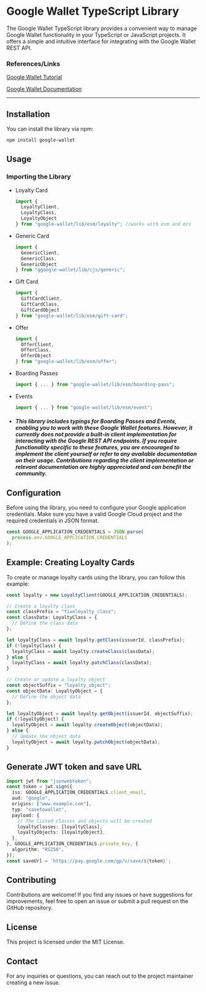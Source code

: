# Google Wallet TypeScript Library

The Google Wallet TypeScript library provides a convenient way to manage Google Wallet functionality in your TypeScript or JavaScript projects. It offers a simple and intuitive interface for integrating with the Google Wallet REST API.

### References/Links
[Google Wallet Tutorial](https://codelabs.developers.google.com/add-to-wallet-web#0)

[Google Wallet Documentation](https://developers.google.com/wallet)

---

## Installation

You can install the library via npm:

```bash
npm install google-wallet
```

## Usage
### Importing the Library

* Loyalty Card
  ```typescript
  import {
    LoyaltyClient,
    LoyaltyClass,
    LoyaltyObject
  } from "google-wallet/lib/esm/loyalty"; //works with esm and ecs
  ```

* Generic Card
  ```typescript
  import {
    GenericClient,
    GenericClass,
    GenericObject
  } from "ggoogle-wallet/lib/cjs/generic";
  ```

* Gift Card
  ```typescript
  import {
    GiftCardClient,
    GiftCardClass,
    GiftCardObject
  } from "google-wallet/lib/esm/gift-card";
  ```

* Offer
  ```typescript
  import {
    OfferClient,
    OfferClass,
    OfferObject
  } from "google-wallet/lib/esm/offer";
  ```

* Boarding Passes
  ```typescript
  import { ... } from "google-wallet/lib/esm/boarding-pass";
  ```

* Events
  ```typescript
  import { ... } from "google-wallet/lib/esm/event";
  ```

* ##### This library includes typings for Boarding Passes and Events, enabling you to work with these Google Wallet features. However, it currently does not provide a built-in client implementation for interacting with the Google REST API endpoints. If you require functionality specific to these features, you are encouraged to implement the client yourself or refer to any available documentation on their usage. Contributions regarding the client implementation or relevant documentation are highly appreciated and can benefit the community.

## Configuration
Before using the library, you need to configure your Google application credentials. Make sure you have a valid Google Cloud project and the required credentials in JSON format.

```typescript
const GOOGLE_APPLICATION_CREDENTIALS = JSON.parse(
  process.env.GOOGLE_APPLICATION_CREDENTIALS
);
```

## Example: Creating Loyalty Cards
To create or manage loyalty cards using the library, you can follow this example:

```typescript
const loyalty = new LoyaltyClient(GOOGLE_APPLICATION_CREDENTIALS);

// Create a loyalty class
const classPrefix = "fixeloyalty_class";
const classData: LoyaltyClass = {
  // Define the class data
};

let loyaltyClass = await loyalty.getClass(issuerId, classPrefix);
if (!loyaltyClass) {
  loyaltyClass = await loyalty.createClass(classData);
} else {
  loyaltyClass = await loyalty.patchClass(classData);
}

// Create or update a loyalty object
const objectSuffix = "loyalty_object";
const objectData: LoyaltyObject = {
  // Define the object data
};

let loyaltyObject = await loyalty.getObject(issuerId, objectSuffix);
if (!loyaltyObject) {
  loyaltyObject = await loyalty.createObject(objectData);
} else {
  // Update the object data
  loyaltyObject = await loyalty.patchObject(objectData);
}
```

## Generate JWT token and save URL
```typescript
import jwt from "jsonwebtoken";
const token = jwt.sign({
  iss: GOOGLE_APPLICATION_CREDENTIALS.client_email,
  aud: "google",
  origins: ["www.example.com"],
  typ: "savetowallet",
  payload: {
    // The listed classes and objects will be created
    loyaltyClasses: [loyaltyClass],
    loyaltyObjects: [loyaltyObject],
  },
}, GOOGLE_APPLICATION_CREDENTIALS.private_key, {
  algorithm: "RS256",
});
const saveUrl = `https://pay.google.com/gp/v/save/${token}`;
```


## Contributing
Contributions are welcome! If you find any issues or have suggestions for improvements, feel free to open an issue or submit a pull request on the GitHub repository.

## License
This project is licensed under the MIT License.

## Contact
For any inquiries or questions, you can reach out to the project maintainer creating a new issue.